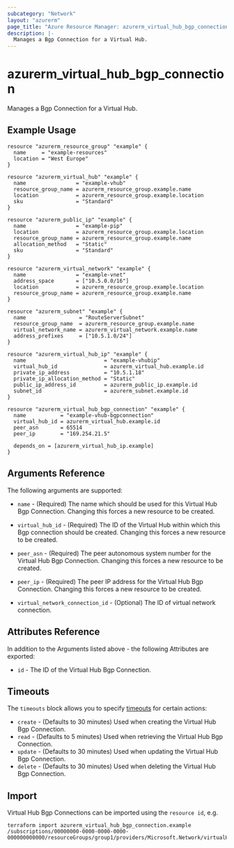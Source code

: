 ```yaml
---
subcategory: "Network"
layout: "azurerm"
page_title: "Azure Resource Manager: azurerm_virtual_hub_bgp_connection"
description: |-
  Manages a Bgp Connection for a Virtual Hub.
---
```


# azurerm_virtual_hub_bgp_connection

Manages a Bgp Connection for a Virtual Hub.

## Example Usage

```hcl
resource "azurerm_resource_group" "example" {
  name     = "example-resources"
  location = "West Europe"
}

resource "azurerm_virtual_hub" "example" {
  name                = "example-vhub"
  resource_group_name = azurerm_resource_group.example.name
  location            = azurerm_resource_group.example.location
  sku                 = "Standard"
}

resource "azurerm_public_ip" "example" {
  name                = "example-pip"
  location            = azurerm_resource_group.example.location
  resource_group_name = azurerm_resource_group.example.name
  allocation_method   = "Static"
  sku                 = "Standard"
}

resource "azurerm_virtual_network" "example" {
  name                = "example-vnet"
  address_space       = ["10.5.0.0/16"]
  location            = azurerm_resource_group.example.location
  resource_group_name = azurerm_resource_group.example.name
}

resource "azurerm_subnet" "example" {
  name                 = "RouteServerSubnet"
  resource_group_name  = azurerm_resource_group.example.name
  virtual_network_name = azurerm_virtual_network.example.name
  address_prefixes     = ["10.5.1.0/24"]
}

resource "azurerm_virtual_hub_ip" "example" {
  name                         = "example-vhubip"
  virtual_hub_id               = azurerm_virtual_hub.example.id
  private_ip_address           = "10.5.1.18"
  private_ip_allocation_method = "Static"
  public_ip_address_id         = azurerm_public_ip.example.id
  subnet_id                    = azurerm_subnet.example.id
}

resource "azurerm_virtual_hub_bgp_connection" "example" {
  name           = "example-vhub-bgpconnection"
  virtual_hub_id = azurerm_virtual_hub.example.id
  peer_asn       = 65514
  peer_ip        = "169.254.21.5"

  depends_on = [azurerm_virtual_hub_ip.example]
}
```

## Arguments Reference

The following arguments are supported:

* `name` - (Required) The name which should be used for this Virtual Hub Bgp Connection. Changing this forces a new resource to be created.

* `virtual_hub_id` - (Required) The ID of the Virtual Hub within which this Bgp connection should be created. Changing this forces a new resource to be created.

* `peer_asn` - (Required) The peer autonomous system number for the Virtual Hub Bgp Connection. Changing this forces a new resource to be created.

* `peer_ip` - (Required) The peer IP address for the Virtual Hub Bgp Connection. Changing this forces a new resource to be created.

* `virtual_network_connection_id` - (Optional) The ID of virtual network connection.

## Attributes Reference

In addition to the Arguments listed above - the following Attributes are exported:

* `id` - The ID of the Virtual Hub Bgp Connection.

## Timeouts

The `timeouts` block allows you to specify [timeouts](https://www.terraform.io/language/resources/syntax#operation-timeouts) for certain actions:

* `create` - (Defaults to 30 minutes) Used when creating the Virtual Hub Bgp Connection.
* `read` - (Defaults to 5 minutes) Used when retrieving the Virtual Hub Bgp Connection.
* `update` - (Defaults to 30 minutes) Used when updating the Virtual Hub Bgp Connection.
* `delete` - (Defaults to 30 minutes) Used when deleting the Virtual Hub Bgp Connection.

## Import

Virtual Hub Bgp Connections can be imported using the `resource id`, e.g.

```shell
terraform import azurerm_virtual_hub_bgp_connection.example /subscriptions/00000000-0000-0000-0000-000000000000/resourceGroups/group1/providers/Microsoft.Network/virtualHubs/virtualHub1/bgpConnections/connection1
```
